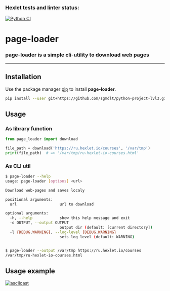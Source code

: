 ### Hexlet tests and linter status:
[![Python CI](https://github.com/sgmdlt/python-project-3/actions/workflows/python-ci.yml/badge.svg)](https://github.com/sgmdlt/python-project-3/actions/workflows/python-ci.yml)

# page-loader
### **page-loader** is a simple cli-utility to download web pages
---
## Installation

Use the package manager [pip](https://pip.pypa.io/en/stable/) to install **page-loader**.

```bash
pip install --user git+https://github.com/sgmdlt/python-project-lvl3.git
```

## Usage

### As library function

```python
from page_loader import download

file_path = download('https://ru.hexlet.io/courses', '/var/tmp')
print(file_path)  # => '/var/tmp/ru-hexlet-io-courses.html'
```

### As CLI util

```bash
$ page-loader --help
usage: page-loader [options] <url>

Download web-pages and saves localy

positional arguments:
  url                   url to download

optional arguments:
  -h, --help            show this help message and exit
  -o OUTPUT, --output OUTPUT
                        output dir (default: [current directory])
  -l {DEBUG,WARNING}, --log-level {DEBUG,WARNING}
                        sets log level (default: WARNING)


$ page-loader --output /var/tmp https://ru.hexlet.io/courses
/var/tmp/ru-hexlet-io-courses.html
```

## Usage example

[![asciicast](https://asciinema.org/a/OQojp3sUpmiDATbTwMCJKnqaC.svg)](https://asciinema.org/a/OQojp3sUpmiDATbTwMCJKnqaC)
